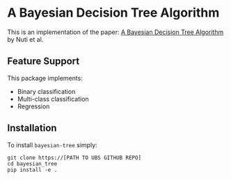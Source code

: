 # A Bayesian Decision Tree Algorithm
This is an implementation of the paper: [A Bayesian Decision Tree Algorithm](https://arxiv.org/abs/1901.03214) by Nuti et al.

## Feature Support

This package implements:
* Binary classification
* Multi-class classification
* Regression

## Installation

To install `bayesian-tree` simply:
```
git clone https://[PATH TO UBS GITHUB REPO]
cd bayesian_tree
pip install -e .
```
